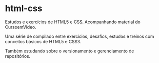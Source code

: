 # html-css
 Estudos e exercícios de HTML5 e CSS. Acompanhando material do CursoemVideo.

 Uma série de compilado entre exercícios, desafios, estudos e treinos com conceitos básicos de HTML5 e CSS3.

 Também estudando sobre o versionamento e gerenciamento de repositórios.
